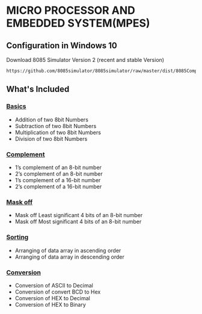 # MICRO PROCESSOR AND EMBEDDED SYSTEM(MPES)

## Configuration in Windows 10

Download 8085 Simulator Version 2 (recent and stable Version)

```
https://github.com/8085simulator/8085simulator/raw/master/dist/8085Compiler.jar

```

## What's Included

### [Basics](https://github.com/iaman877/AwesomeC/tree/master/Mpes/Basic%208085%20MicroProcessor%20Programs)

- Addition of two 8bit Numbers
- Subtraction of two 8bit Numbers
- Multiplication of two 8bit Numbers
- Division of two 8bit Numbers

### [Complement](https://github.com/iaman877/AwesomeC/tree/master/Mpes/complement)

- 1’s complement of an 8-bit number
- 2’s complement of an 8-bit number
- 1’s complement of a 16-bit number
- 2’s complement of a 16-bit number

### [Mask off](https://github.com/iaman877/AwesomeC/tree/master/Mpes/Mask-off)

- Mask off Least significant 4 bits of an 8-bit number
- Mask off Most significant 4 bits of an 8-bit number

### [Sorting](https://github.com/iaman877/AwesomeC/tree/master/Mpes/Soting)

- Arranging of data array in ascending order
- Arranging of data array in descending order

### [Conversion](https://github.com/iaman877/AwesomeC/tree/master/Mpes/Conversion)

-  Conversion of ASCII to Decimal
-  Conversion of convert BCD to Hex
-  Conversion of HEX to Decimal
-  Conversion of HEX to Binary
